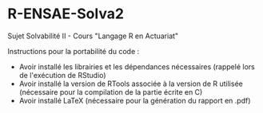 # R-ENSAE-Solva2
Sujet Solvabilité II - Cours "Langage R en Actuariat"

Instructions pour la portabilité du code :
- Avoir installé les librairies et les dépendances nécessaires (rappelé lors de l'exécution de RStudio)
- Avoir installé la version de RTools associée à la version de R utilisée (nécessaire pour la compilation de la partie écrite en C)
- Avoir installé LaTeX (nécessaire pour la génération du rapport en .pdf)
